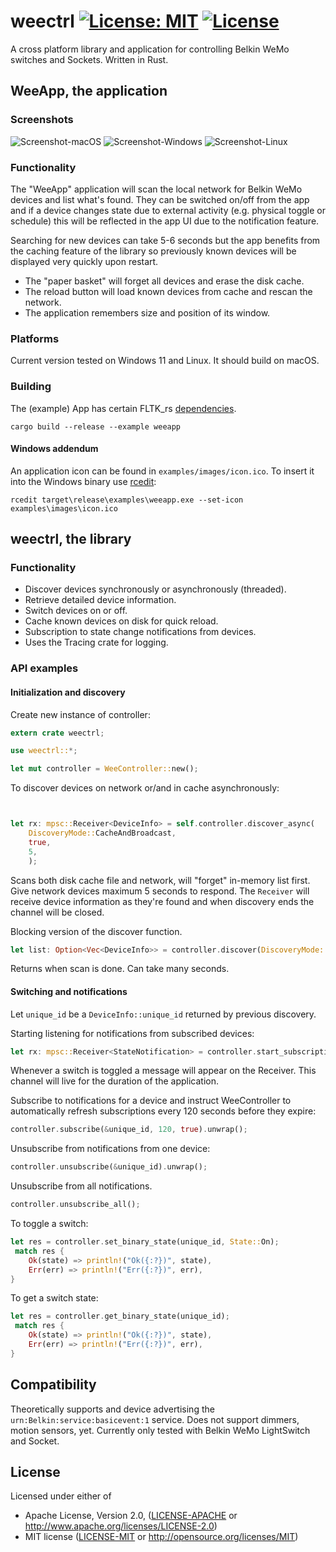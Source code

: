# weectrl   [![License: MIT](https://img.shields.io/badge/License-MIT-yellow.svg)](https://opensource.org/licenses/MIT) [![License](https://img.shields.io/badge/License-Apache%202.0-blue.svg)](https://opensource.org/licenses/Apache-2.0)

A cross platform library and application for controlling Belkin WeMo switches and Sockets. Written in Rust.

## WeeApp, the application

### Screenshots

![Screenshot-macOS](https://user-images.githubusercontent.com/19599562/192398374-20ca16d8-fdc7-4944-9dee-831865ec85d4.png)
![Screenshot-Windows](https://user-images.githubusercontent.com/19599562/192398375-384d9c8e-5814-44ba-8097-f06646d12516.png)
![Screenshot-Linux](https://user-images.githubusercontent.com/19599562/192398376-d5c41090-75d9-4ef9-b012-50921685652a.png)

### Functionality
The "WeeApp" application will scan the local network for Belkin WeMo devices and list what's found. They can be switched on/off from the app and if a device changes state due to external activity (e.g. physical toggle or schedule) this will be reflected in the app UI due to the notification feature.

Searching for new devices can take 5-6 seconds but the app benefits from the caching feature of the library so previously known devices will be displayed very quickly upon restart.   

* The "paper basket" will forget all devices and erase the disk cache.
* The reload button will load known devices from cache and rescan the network.
* The application remembers size and position of its window. 

### Platforms
Current version tested on Windows 11 and Linux. It should build on macOS.

### Building

The (example) App has certain FLTK_rs [dependencies](https://fltk-rs.github.io/fltk-book/Setup.html).

```
cargo build --release --example weeapp
```
#### Windows addendum
An application icon can be found in `examples/images/icon.ico`. To insert it into the Windows binary use [rcedit][56bbd8db]:
```
rcedit target\release\examples\weeapp.exe --set-icon examples\images\icon.ico
```
  [56bbd8db]: https://github.com/electron/rcedit/releases "rcedit"

## weectrl, the library
### Functionality
* Discover devices synchronously or asynchronously (threaded).
* Retrieve detailed device information.
* Switch devices on or off.
* Cache known devices on disk for quick reload.
* Subscription to state change notifications from devices.
* Uses the Tracing crate for logging.

### API examples

#### Initialization and discovery
Create new instance of controller:
``` rust
extern crate weectrl;

use weectrl::*;

let mut controller = WeeController::new();
```

To discover devices on network or/and in cache asynchronously:
``` rust


let rx: mpsc::Receiver<DeviceInfo> = self.controller.discover_async(
    DiscoveryMode::CacheAndBroadcast, 
    true, 
    5, 
    );
```
Scans both disk cache file and network, will "forget" in-memory list first. Give network devices maximum 5 seconds to respond.
The ```Receiver``` will receive device information as they're found and when discovery ends the channel will be closed.

Blocking version of the discover function.
``` rust
let list: Option<Vec<DeviceInfo>> = controller.discover(DiscoveryMode::CacheAndBroadcast, true, 5);
```
Returns when scan is done. Can take many seconds.


#### Switching and notifications

Let `unique_id` be a `DeviceInfo::unique_id` returned by previous discovery.

Starting listening for notifications from subscribed devices:
``` rust
let rx: mpsc::Receiver<StateNotification> = controller.start_subscription_service().unwrap();
```
Whenever a switch is toggled a message will appear on the Receiver. This channel will live for the duration
of the application. 

Subscribe to notifications for a device and instruct WeeController to automatically refresh subscriptions every 120 seconds before they expire:
``` rust
controller.subscribe(&unique_id, 120, true).unwrap();
```

Unsubscribe from notifications from one device:
``` rust
controller.unsubscribe(&unique_id).unwrap();
```

Unsubscribe from all notifications.
``` rust
controller.unsubscribe_all();
```

To toggle a switch:
``` rust
let res = controller.set_binary_state(unique_id, State::On);
 match res {
    Ok(state) => println!("Ok({:?})", state),
    Err(err) => println!("Err({:?})", err),
}
```

To get a switch state:
``` rust
let res = controller.get_binary_state(unique_id);
 match res {
    Ok(state) => println!("Ok({:?})", state),
    Err(err) => println!("Err({:?})", err),
}
```
## Compatibility
Theoretically supports and device advertising the `urn:Belkin:service:basicevent:1` service. Does not support dimmers, motion sensors, yet.
Currently only tested with Belkin WeMo LightSwitch and Socket.

## License

Licensed under either of

 * Apache License, Version 2.0, ([LICENSE-APACHE](LICENSE-APACHE) or http://www.apache.org/licenses/LICENSE-2.0)
 * MIT license ([LICENSE-MIT](LICENSE-MIT) or http://opensource.org/licenses/MIT)
